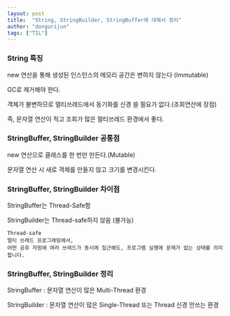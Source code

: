 ```yaml
---
layout: post
title:  "String, StringBuilder, StringBuffer에 대해서 정리"
author: "dongurijun"
tags: ["TIL"]
---
```


### String 특징

new 연산을 통해 생성된 인스턴스의 메모리 공간은 변하지 않는다 (Immutable)

GC로 제거해야 한다.

객체가 불변하므로 멀티쓰레드에서 동기화를 신경 쓸 필요가 없다.(조회연산에 장점)

즉, 문자열 연산이 적고 조회가 많은 멀티쓰레드 환경에서 좋다.

### StringBuffer, StringBuilder 공통점

new 연산으로 클래스를 한 번만 만든다.(Mutable)

문자열 연산 시 새로 객체를 만들지 않고 크기를 변경시킨다.

### StringBuffer, StringBuilder 차이점

StringBuffer는 Thread-Safe함 

StringBuilder는 Thread-safe하지 않음 (불가능)

    Thread-safe
    멀티 쓰레드 프로그래밍에서, 
    어떤 공유 자원에 여러 쓰레드가 동시에 접근해도, 프로그램 실행에 문제가 없는 상태를 의미합니다.


### StringBuffer, StringBuilder 정리

StringBuffer  : 문자열 연산이 많은 Multi-Thread 환경

StringBuilder : 문자열 연산이 많은 Single-Thread 또는 Thread 신경 안쓰는 환경



